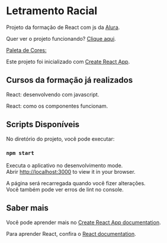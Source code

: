 # Letramento Racial

Projeto da formação de React com js da [Alura](https://www.alura.com.br/formacao-react-ts).

Quer ver o projeto funcionando? [Clique aqui](https://letramento-racial-react-alura.vercel.app/).

[Paleta de Cores: ](https://www.colourlovers.com/palette/89236/Afrikaner)

Este projeto foi inicializado com [Create React App](https://github.com/facebook/create-react-app).

## Cursos da formação já realizados

React: desenvolvendo com javascript.

React: como os componentes funcionam.

## Scripts Disponíveis

No diretório do projeto, você pode executar:

### `npm start`

Executa o aplicativo no desenvolvimento mode.\
Abrir [http://localhost:3000](http://localhost:3000) to view it in your browser.

A página será recarregada quando você fizer alterações.\
Você também pode ver erros de lint no console.

## Saber mais

Você pode aprender mais no [Create React App documentation](https://facebook.github.io/create-react-app/docs/getting-started).

Para aprender React, confira o [React documentation](https://reactjs.org/).
